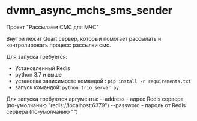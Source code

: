 # dvmn_async_mchs_sms_sender
Проект "Рассылаем СМС для МЧС"

Внутри лежит Quart сервер, который помогает рассылать и контролировать процесс рассылки смс.

Для запуска требуется:
* Установленный Redis
* python 3.7 и выше
* установка зависимосте командой :
    `pip install -r requirements.txt`
* запуск командой:
    `python trio_server.py`

Для запуска требуются аргументы:
--address - адрес Redis сервера (по-умолчанию "redis://localhost:6379")
--password - пароль от Redis сервера (по-умолчанию "")
